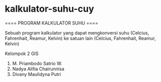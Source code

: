 # kalkulator-suhu-cuy

==== PROGRAM KALKULATOR SUHU ====

Sebuah program kalkulator yang dapat mengkonversi suhu (Celcius, Fahrenhait, Reamur, Kelvin) ke satuan lain (Celcius, Fahrenhait, Reamur, Kelvin)

Kelompok 2 GIS

1. M. Priambodo Satrio W.
2. Nadya Alifia Chairunnisa
3. Divany Maulidyna Putri
